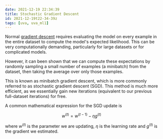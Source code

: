 ```yaml
---
date: 2021-12-19 22:34:39
title: Stochastic Gradient Descent
id: 2021-12-19t22-34-39z
tags: [uva, uva_ml1]
---
```


Normal [gradient descent](./2021-04-27t16-51-42z.md) requires evaluating the
model on every example in the entire dataset to compute the model's expected
likelihood. This can be very computationally demanding, particularly for large
datasets or for complicated models.

However, it can been shown that we can compute these expectations by randomly
sampling a small number of examples (a minibatch) from the dataset, then taking
the average over only those examples.

This is known as minibatch gradient descent, which is more commonly referred to
as stochastic gradient descent (SGD). This method is much more efficient, as we
essentially gain new iterations (equivalent to our previous full-dataset
iterations) for free.

A common mathematical expression for the SGD update is

$$
w^{(t)} = w^{(t-1)} - \eta g^{(t)}
$$

where $w^{(t)}$ is the parameter we are updating, $\eta$ is the learning rate
and $g^(t)$ is the gradient we estimated.
